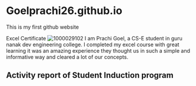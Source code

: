 # Goelprachi26.github.io
This is my first github website

Excel Certificate
![1000029102](https://github.com/user-attachments/assets/7d8aa574-34b4-4ed8-af1a-75997996da3e)
I am Prachi Goel, a CS-E student in guru nanak dev engineering college. I completed my excel course with great learning it was an amazing experience they thought us in such a simple and informative way and cleared a lot of our concepts. 

## Activity report of Student Induction program ##
